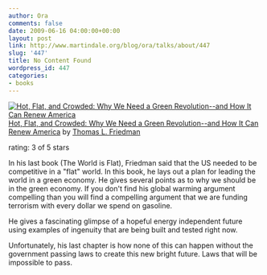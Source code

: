 ```yaml
---
author: Ora
comments: false
date: 2009-06-16 04:00:00+00:00
layout: post
link: http://www.martindale.org/blog/ora/talks/about/447
slug: '447'
title: No Content Found
wordpress_id: 447
categories:
- books
---
```


[![Hot, Flat, and Crowded: Why We Need a Green Revolution--and How It Can Renew America](http://ecx.images-amazon.com/images/I/51BXht2rkUL._SX106_.jpg)](http://www.goodreads.com/book/show/2358737.Hot_Flat_and_Crowded_Why_We_Need_a_Green_Revolution_and_How_It_Can_Renew_America) [Hot, Flat, and Crowded: Why We Need a Green Revolution--and How It Can Renew America](http://www.goodreads.com/book/show/2358737.Hot_Flat_and_Crowded_Why_We_Need_a_Green_Revolution_and_How_It_Can_Renew_America) by [Thomas L. Friedman](http://www.goodreads.com/author/show/18675.Thomas_L_Friedman)

  
  


rating: 3 of 5 stars  
  
In his last book (The World is Flat), Friedman said that the US needed to be competitive in a "flat" world. In this book, he lays out a plan for leading the world in a green economy. He gives several points as to why we should be in the green economy. If you don't find his global warming argument compelling than you will find a compelling argument that we are funding terrorism with every dollar we spend on gasoline.

  
  


He gives a fascinating glimpse of a hopeful energy independent future using examples of ingenuity that are being built and tested right now.

  
  


Unfortunately, his last chapter is how none of this can happen without the government passing laws to create this new bright future. Laws that will be impossible to pass.
